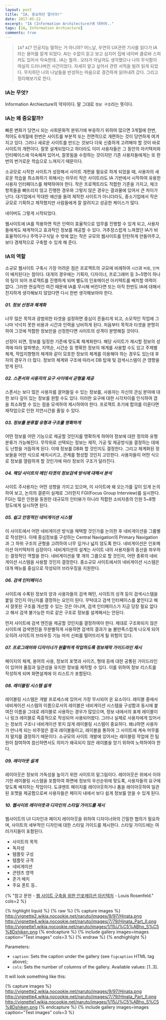 ```yaml
---
layout: post
title: "IA, 중요하단 말이야!"
date: 2017-05-22
excerpt: "IA (Information Architecture)에 대하여.."
tags: [IA, Information Archiecture]
comments: true
---
```


> `IA`? `AI`? 인공지능 말하는 거 아니야?
어느날, 우연히 UX관련 기사를 읽다가 IA라는 용어를 알게 되었다. 
AI는 수없이 듣고 보고 심지어 집에 네이버 클로바 스피커도 있어서 익숙한데.. IA는 뭘까.. 오타가 아닐까도 생각했으나 나의 무식함이 여실히 드러나버린 사건이었다.
자세히 알고 싶어서 관련 서적을 빌려 읽게 되었다.
무지하던 나의 나날들을 반성하는 마음으로 경건하게 읽어내려 갔다. 그리고 정리해보기로 한다.

### IA는 무엇?
Information Archiecture의 약자이다. 말 그대로 `정보 구조`라는 뜻이다. 

### IA는 왜 중요할까?
 빠른 변화가 당연시 되는 사회문화적 분위기에 부응하기 위하여 많으면 3개월에 한번, 적어도 6개월에 한번은 사이트를 부분적 또는 전면적으로 개편하는 것이 당연하게 여겨지고 있다. 
그러나 새로운 사이트를 만드는 것보다 더욱 신중하게 고려해야 할 것이 바로 사이트의 개편이다. 
잘못 설계되었다고 하더라도 이미 사용자들은 그 동안의 아키텍처와 인터페이스에 익숙해져 있어서, 잘못됨을 수정하는 것이지만 기존 사용자들에게는 또 한번의 번거로운 학습으로 느껴지기 때문이다. 

소규모로 시작한 사이트가 성장해서 사이트 개편을 필요로 하게 되었을 때, 사용자의 새로운 학습을 최소화하기 위해서는 아무리 작은 사이트라도 IA 기반에서 시작하여 유용한 사용자 인터페이스를 채택하여야 한다. 작은 프로젝트라도 적합한 기준을 가지고, 체크 항목들을 빠뜨리지 않고 진행한 경우와 그렇지 않은 경우는 결과물에 있어서 큰 차이가 난다. 대기업에서 막대한 예산을 들여 제작한 사이트가 아니더라도, 중소기업에서 작은 규모로 기획하고 제작했지만 사람들에게 잘 알려지고 성공한 케이스가 많다. 

네이버도 그렇게 시작되었다.

웹사이트에 IA를 적용하면 적은 인력이 효율적으로 업무를 진행할 수 있게 되고, 사용자들에게도 체계적이고 효과적인 정보를 제공할 수 있다. 거추장스럽게 느껴졌던 IA가 비효율적이거나 주먹구구식일 수 밖에 없는 작은 규모의 웹사이트를 탄탄하게 만들어주고, 보다 경제적으로 구축할 수 있게 해 준다.

### IA의 역할
소규모 웹사이트 구축시 가장 어려운 점은 프로젝트의 규모에 비례하여 `시간`과 `비용`, `인력`이 배치된다는 점이다. 
대개의 경우에는 기획자, 디자이너, 프로그래머 등 3~5명이 하나의 팀이 되어 프로젝트를 진행하게 되며 별도의 인포메이션 아키텍트를 배치할 여력이 없다. 
그러한 현실적인 여건 때문에 IA를 무시해 버린다면 또는 아직 한번도 IA에 대해서 진지하게 생각해보지 않았다면 다시 한번 생각해보아야 한다.

##### 01. 정보 선정과 체계화 
너무 많은 목적과 광범위한 타겟을 설정하면 중심이 흔들리게 되고, 소모적인 작업에 그나마 넉넉치 못한 비용과 시간과 인력을 낭비하게 된다. 처음부터 목적과 타겟을 분명히 하여 그것에 적합한 정보만을 선정한다면 사이트의 성격이 분명해질 것이다. 

선정이 되면, 정보를 일정한 기준에 맞도록 체계화한다. 해당 사이트가 제시할 정보의 성격에 따라 알파벳순, 지역순, 시간순 등 명확한 정보의 체계를 사용할 수도 있고 주제별 체계, 작업지향형의 체계와 같이 모호한 정보의 체계를 이용해야 하는 경우도 있는데 후자의 경우가 더 많다. 정보의 체계와 구조에 따라서 DB 탑재 및 검색시스템이 큰 영향을 받게 된다.

##### 02. 스폰서와 사용자의 요구 사이에서 균형을 제공
스폰서는 보다 많은 사용자를 끌어들일 수 있는 정보를, 사용자는 자신의 관심 분야에 대한 보다 깊이 있는 정보를 원할 수도 있다. 이러한 요구에 대한 시각차이를 인식하여 갭을 최소화할 수 있는 점을 모색하여 제시하여야 한다. 프로젝트 초기에 합의를 이룬다면 재작업으로 인한 지연시간을 줄일 수 있다.

##### 03. 정보를 분류할 유형과 구조를 명확하게
 어떤 정보를 어떤 기능으로 제공할 것인지를 명확하게 하여야 정보에 대한 정의와 유형 분류가 가능해진다. 무작위로 선택되는 정보는 제작, 가공 및 제공방식을 결정하는 데에도 난항을 거듭하게 된다. 이때 정보를 DB화 할 것인지도 결정한다. 그리고 체계화된 정보들을 어떤 식으로 배치시키고, 관계를 형성할 것인지 고민한다. 사용자들이 어떤 식으로 정보를 열람하게 할 것인가에 따라 정보의 구조가 달라진다. 
 
##### 04. 해당 사이트의 메인 타겟의 정보검색 방식에 대해서 분석
사이트 주사용자는 어떤 성향을 가지고 있으며, 이 사이트에 왜 오는가를 깊이 있게 논의하여 보고, 논의의 결론이 실제로 그러한지 FGI(Focus Group Interview)를 실시한다. FGI는 많은 인원을 동원한 대규모의 인터뷰가 아니라 적합한 소비자층의 인원 5~8명 정도에게 실시하면 된다.

##### 05. 쉽고 안정적인 네비게이션 시스템
이 사이트에서 어떤 네비게이션 방식을 채택할 것인가를 논의한 후 네비게이션을 그룹별로 작성한다. 이때 중심정보를 구성하는 Central Navigation의 Primary Navigation과 그 하위 구조의 균형을 고려하여 너무 깊거나 넓지 않도록 한다. 네비게이션은 인포메이션 아키텍처의 심장이다. 네비게이션의 설계는 사이트 내의 사용자들의 동선을 좌우하는 결정적인 역할을 한다. 네비게이션을 몇 개의 그룹으로 할 것인지, 어떤 종류의 네비게이션 시스템을 사용할 것인지 결정한다. 중소규모 사이트에서의 네비게이션 시스템은 대개 메뉴를 중심으로 작성되어 브라우징을 지원한다.

##### 06. 검색 인터페이스
사이트에 수록된 정보의 양과 사용자들의 검색 패턴, 사이트의 성격 등이 검색시스템을 붙일 것인지 아닌지를 결정하는 요인이 된다. 무턱대고 검색 인터페이스를 붙인다고 해서 잘못된 구조를 개선할 수 있는 것은 아니며, 검색 인터페이스가 지금 당장 필요 없다고 해서 검색 불가능한 미로 같은 구조로 정보를 설계해서는 안된다.

먼저 사이트에 검색 엔진을 제공할 것인지를 결정하여야 한다. 제대로 구조화되지 않은 사이트에 검색엔진을 무분별하게 사용하면 검색의 결과가 늘 불만족스럽게 나오게 되어 오히려 사이트의 브라우징 기능 마저 신뢰를 떨어뜨리게 될 위험이 있다. 

##### 07. 프로그래머와 디자이너가 원활하게 작업하도록 정보제작 가이드라인 제시
페이지의 체계, 용어의 사용, 정보의 포맷과 사이즈, 형태 등에 대한 공통된 가이드라인이 있어야 품질과 일관성을 유지한 정보를 제작할 수 있다. 이를 위하여 정보 리스트를 작성하게 되며 화면설계에 이 리스트가 포함된다.

##### 08. 레이블링 시스템 설계
레이블링 시스템은 개발 프로세스에 있어서 가장 무시되어 온 요소이다. 레이블 중에서 네비게이션 시스템의 이름으로서의 레이블은 네비게이션 시스템을 구성함과 동시에 붙여진 이름을 그대로 레이블로 사용하는 경우가 많았으며, 정보 내에서의 표제 레이블이나 링크 레이블로 즉흥적으로 작성되어 사용되어왔다. 그러나 실제로 사용자에게 있어서는 정보의 구조나 네비게이션 못지 않게 레이블링 시스템이 중요하다. 왜냐하면 사용자가 만나게 되는 비주얼은 결국 레이블들이고, 레이블을 통하여 그 사이트에 계속 머무를지 말지를 결정하기 때문이다. 소규모의 사이트 개발에 있어서는 레이블링 작업에 전 팀원이 참여하여 참신하면서도 의미가 왜곡되지 않은 레이블을 얻기 위하여 노력하여야 한다.

##### 09. 레이아웃 설계
레이아웃은 정보의 가독성을 높이기 위한 사이트의 밑그림이다. 레이아웃은 위에서 이야기한 레이블링 시스템을 포함하여 화면에 정보의 우선순위에 맞도록, 사용자들의 요구에 맞도록 배치하는 작업이다. 도큐멘트 페이지를 레이아웃하거나 폼을 레이아웃하여 일관된 포맷을 제공함으로써 사용자들은 페이지 내에서 보다 쉽게 정보를 얻을 수 있게 된다.

##### 10. 웹사이트 레이아웃과 디자인의 스타일 가이드를 제시
웹사이트의 UI 디자인과 페이지 레이아웃을 위하여 디자이너와의 긴밀한 협의가 필요하며, 사이트의 세부적인 디자인에 대한 스타일 가이드를 제시한다. 스타일 가이드에는 여러가지들이 포함된다.
* 사이트의 목적
* 독자성
* 템플릿 구성
* 템플릿 규격
* 네비게이션
* 콘텐츠 영역
* 준거 배치
* 주요 폰트 등..

{% "참고 문헌 - [웹 사이트 구축을 위한 인포메이션 아키텍처](https://book.naver.com/bookdb/book_detail.nhn?bid=53359) - Louis Rosenfeld." cols=2 %}



{% highlight liquid %}
{% raw %}
{% capture images %}
	http://vignette2.wikia.nocookie.net/naruto/images/9/97/Hinata.png
	http://vignette4.wikia.nocookie.net/naruto/images/7/79/Hinata_Part_II.png
	http://vignette1.wikia.nocookie.net/naruto/images/1/15/J%C5%ABho_S%C5%8Dshiken.png
{% endcapture %}
{% include gallery images=images caption="Test images" cols=3 %}
{% endraw %}
{% endhighlight %}

Parameters:

- `caption`: Sets the caption under the gallery (see `figcaption` HTML tag above);
- `cols`: Sets the number of columns of the gallery.
Available values: [1..3].

It will look something like this:

{% capture images %}
	http://vignette2.wikia.nocookie.net/naruto/images/9/97/Hinata.png
	http://vignette4.wikia.nocookie.net/naruto/images/7/79/Hinata_Part_II.png
	http://vignette1.wikia.nocookie.net/naruto/images/1/15/J%C5%ABho_S%C5%8Dshiken.png
{% endcapture %}
{% include gallery images=images caption="Test images" cols=3 %}
